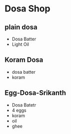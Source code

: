 # Dosa Shop
## plain dosa

* Dosa Batter
* Light Oil

## Koram Dosa
* dosa batter
* koram

## Egg-Dosa-Srikanth

* Dosa Batetr
* 4 eggs
* koram
* oil
* ghee